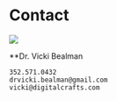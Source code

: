 # Contact 

![](https://coursereport-production.imgix.net/uploads/school/logo/220/original/social-media.png?w=200&h=200)

**Dr. Vicki Bealman

    352.571.0432
    drvicki.bealman@gmail.com
    vicki@digitalcrafts.com

